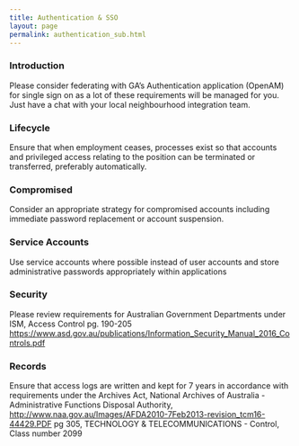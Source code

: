 ```yaml
---
title: Authentication & SSO
layout: page
permalink: authentication_sub.html
---
```


### Introduction

Please consider federating with GA’s Authentication application (OpenAM) for single sign on as a lot of these requirements will be managed for you. Just have a chat with your local neighbourhood integration team.

### Lifecycle

Ensure that when employment ceases, processes exist so that accounts and privileged access relating to the position can be terminated or transferred, preferably automatically. 

### Compromised

Consider an appropriate strategy for compromised accounts including immediate password replacement or account suspension.

### Service Accounts

Use service accounts where possible instead of user accounts and store administrative passwords appropriately within applications

### Security

Please review requirements for Australian Government Departments under ISM, Access Control pg. 190-205
https://www.asd.gov.au/publications/Information_Security_Manual_2016_Controls.pdf

### Records

Ensure that access logs are written and kept for 7 years in accordance with requirements under the Archives Act, National Archives of Australia - Administrative Functions Disposal Authority, http://www.naa.gov.au/Images/AFDA2010-7Feb2013-revision_tcm16-44429.PDF pg 305, TECHNOLOGY & TELECOMMUNICATIONS - Control, Class number 2099
